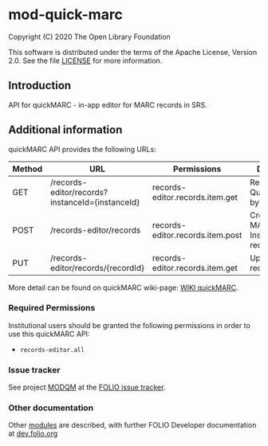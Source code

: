 # mod-quick-marc

Copyright (C) 2020 The Open Library Foundation

This software is distributed under the terms of the Apache License,
Version 2.0. See the file [LICENSE](LICENSE) for more information.

## Introduction
API for quickMARC - in-app editor for MARC records in SRS.

## Additional information
quickMARC API provides the following URLs:

|  Method | URL| Permissions  | Description  | 
|---|---|---|---|
| GET | /records-editor/records?instanceId={instanceId}  |records-editor.records.item.get   | Retrieves QuickMarcJson by instance's id  |
| POST| /records-editor/records|records-editor.records.item.post| Create a new MARK and Instance records|
| PUT | /records-editor/records/{recordId}  |records-editor.records.item.get   | Updates SRS record |

More detail can be found on quickMARC wiki-page: [WIKI quickMARC](https://wiki.folio.org/pages/viewpage.action?pageId=36571766).

### Required Permissions
Institutional users should be granted the following permissions in order to use this quickMARC API:
- `records-editor.all`

### Issue tracker
See project [MODQM](https://issues.folio.org/browse/MODQM)
at the [FOLIO issue tracker](https://dev.folio.org/guidelines/issue-tracker).


### Other documentation
Other [modules](https://dev.folio.org/source-code/#server-side) are described,
with further FOLIO Developer documentation at
[dev.folio.org](https://dev.folio.org/)
